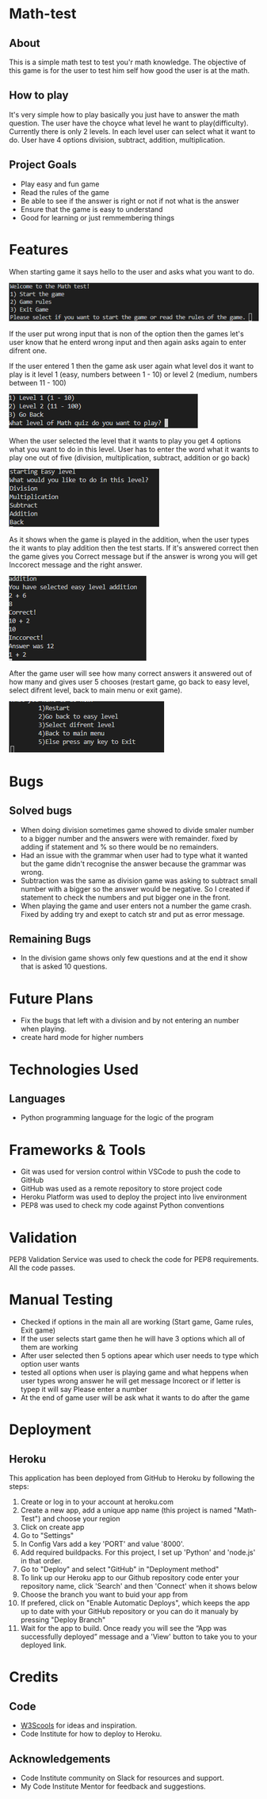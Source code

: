 # Math-test

## About

This is a simple math test to test you'r math knowledge. The objective of this game is for the user to test him self 
how good the user is at the math.

## How to play

It's very simple how to play basically you just have to answer the math question. The user have the choyce what level he want to play(difficulty). Currently there is only 2 levels. In each level user can select what it want to do. User have 4 options division, subtract, 
addition, multiplication.

## Project Goals

- Play easy and fun game
- Read the rules of the game
- Be able to see if the answer is right or not if not what is the answer
- Ensure that the game is easy to understand
- Good for learning or just remmembering things

# Features

When starting game it says hello to the user and asks what you want to do.

![game start](Images/start_game.png)

If the user put wrong input that is non of the option then the games let's user know that he enterd
wrong input and then again asks again to enter difrent one.

If the user entered 1 then the game ask user again what level dos it want to play is it level 1 (easy, numbers between 1 - 10)
or level 2 (medium, numbers between 11 - 100)

![game level](Images/level.png)

When the user selected the level that it wants to play you get 4 options what you want to do in this level.
User has to enter the word what it wants to play one out of five (division, multiplication, subtract, addition or go back)

![easy level](Images/easy%20level.png)

As it shows when the game is played in the addition, when the user types the it wants to play addition 
then the test starts. If it's answered correct then the game gives you Correct message but if the answer is 
wrong you will get Inccorect message and the right answer.

![addition](Images/addition.png)

After the game user will see how many correct answers it answered out of how many and gives user 5 chooses
(restart game, go back to easy level, select difrent level, back to main menu or exit game).

![End game](Images/endgame.png)

# Bugs

## Solved bugs

- When doing division sometimes game showed to divide smaler number to a bigger number and the
answers were with remainder. fixed by adding if statement and % so there would be no remainders.
- Had an issue with the grammar when user had to type what it wanted but the game didn't recognise
the answer because the grammar was wrong.
- Subtraction was the same as division game was asking to subtract small number with a bigger so the 
answer would be negative. So I created if statement to check the numbers and put bigger one in the front.
- When playing the game and user enters not a number the game crash. Fixed by adding try and exept to catch str and put as error message.


## Remaining Bugs

- In the division game shows only few questions and at the end it show that is asked 10 questions.


# Future Plans

- Fix the bugs that left with a division and by not entering an number when playing.
- create hard mode for higher numbers

# Technologies Used

## Languages

- Python programming language for the logic of the program

# Frameworks & Tools

- Git was used for version control within VSCode to push the code to GitHub
- GitHub was used as a remote repository to store project code
- Heroku Platform was used to deploy the project into live environment
- PEP8 was used to check my code against Python conventions

# Validation

PEP8 Validation Service was used to check the code for PEP8 requirements. All the code passes.

# Manual Testing

- Checked if options in the main all are working (Start game, Game rules, Exit game)
- If the user selects start game then he will have 3 options which all of them are working
- After user selected then 5 options apear which user needs to type which option user wants 
- tested all options when user is playing game and what heppens when user types wrong answer
he will get message Incorect or if letter is typep it will say Please enter a number
- At the end of game user will be ask what it wants to do after the game


# Deployment

## Heroku

This application has been deployed from GitHub to Heroku by following the steps:

1. Create or log in to your account at heroku.com
2. Create a new app, add a unique app name (this project is named "Math-Test") and choose your region
3. Click on create app
4. Go to "Settings"
5. In Config Vars add a key 'PORT' and value '8000'.
6. Add required buildpacks. For this project, I set up 'Python' and 'node.js' in that order.
7. Go to "Deploy" and select "GitHub" in "Deployment method"
8. To link up our Heroku app to our Github repository code enter your repository name, click 'Search' and then 'Connect' when it shows below
9. Choose the branch you want to buid your app from
10. If prefered, click on "Enable Automatic Deploys", which keeps the app up to date with your GitHub repository or 
you can do it manualy by pressing "Deploy Branch"
11. Wait for the app to build. Once ready you will see the “App was successfully deployed” message and a 'View' button to take you to your deployed link.


# Credits

## Code

- [W3Scools](https://www.w3schools.com/) for ideas and inspiration.
- Code Institute for how to deploy to Heroku.

## Acknowledgements

- Code Institute community on Slack for resources and support.
- My Code Institute Mentor for feedback and suggestions.
